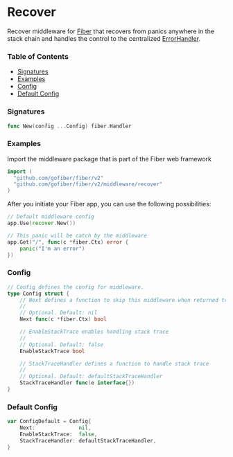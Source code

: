 # Recover
Recover middleware for [Fiber](https://github.com/gofiber/fiber) that recovers from panics anywhere in the stack chain and handles the control to the centralized [ErrorHandler](https://docs.gofiber.io/error-handling).

### Table of Contents
- [Signatures](#signatures)
- [Examples](#examples)
- [Config](#config)
- [Default Config](#default-config)


### Signatures
```go
func New(config ...Config) fiber.Handler
```

### Examples
Import the middleware package that is part of the Fiber web framework
```go
import (
  "github.com/gofiber/fiber/v2"
  "github.com/gofiber/fiber/v2/middleware/recover"
)
```

After you initiate your Fiber app, you can use the following possibilities:
```go
// Default middleware config
app.Use(recover.New())

// This panic will be catch by the middleware
app.Get("/", func(c *fiber.Ctx) error {
	panic("I'm an error")
})
```

### Config
```go
// Config defines the config for middleware.
type Config struct {
	// Next defines a function to skip this middleware when returned true.
	//
	// Optional. Default: nil
	Next func(c *fiber.Ctx) bool

	// EnableStackTrace enables handling stack trace
	//
	// Optional. Default: false
	EnableStackTrace bool

	// StackTraceHandler defines a function to handle stack trace
	//
	// Optional. Default: defaultStackTraceHandler
	StackTraceHandler func(e interface{})
}
```

### Default Config
```go
var ConfigDefault = Config{
	Next:              nil,
	EnableStackTrace:  false,
	StackTraceHandler: defaultStackTraceHandler,
}
```